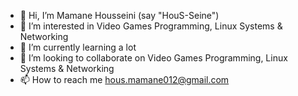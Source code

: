 - 👋 Hi, I’m Mamane Housseini (say "HouS-Seine")
- 👀 I’m interested in Video Games Programming, Linux Systems & Networking
- 🌱 I’m currently learning a lot
- 💞️ I’m looking to collaborate on Video Games Programming, Linux Systems & Networking
- 📫 How to reach me hous.mamane012@gmail.com

<!---
hussein-mamane/hussein-mamane is a ✨ special ✨ repository because its `README.md` (this file) appears on your GitHub profile.
You can click the Preview link to take a look at your changes.
--->
